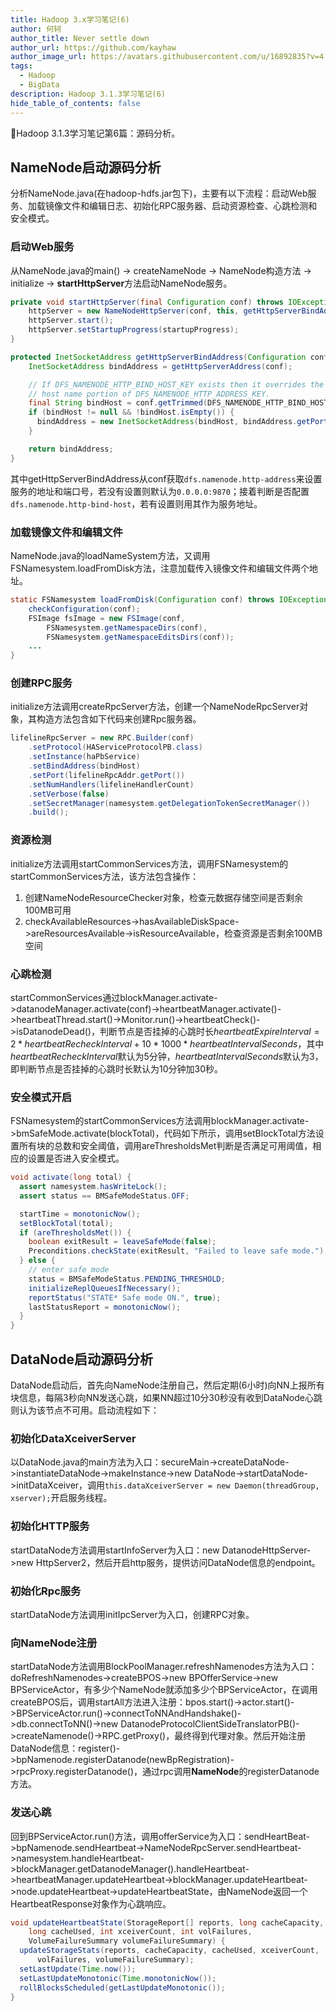 ```yaml
---
title: Hadoop 3.x学习笔记(6)
author: 何轲
author_title: Never settle down
author_url: https://github.com/kayhaw
author_image_url: https://avatars.githubusercontent.com/u/16892835?v=4
tags: 
  - Hadoop
  - BigData
description: Hadoop 3.1.3学习笔记(6)
hide_table_of_contents: false
---
```


:pencil:Hadoop 3.1.3学习笔记第6篇：源码分析。
<!--truncate-->

## NameNode启动源码分析

分析NameNode.java(在hadoop-hdfs.jar包下)，主要有以下流程：启动Web服务、加载镜像文件和编辑日志、初始化RPC服务器、启动资源检查、心跳检测和安全模式。

### 启动Web服务

从NameNode.java的main() -> createNameNode -> NameNode构造方法 -> initialize -> **startHttpServer**方法启动NameNode服务。

```java 
private void startHttpServer(final Configuration conf) throws IOException {
    httpServer = new NameNodeHttpServer(conf, this, getHttpServerBindAddress(conf));
    httpServer.start();
    httpServer.setStartupProgress(startupProgress);
}

protected InetSocketAddress getHttpServerBindAddress(Configuration conf) {
    InetSocketAddress bindAddress = getHttpServerAddress(conf);

    // If DFS_NAMENODE_HTTP_BIND_HOST_KEY exists then it overrides the
    // host name portion of DFS_NAMENODE_HTTP_ADDRESS_KEY.
    final String bindHost = conf.getTrimmed(DFS_NAMENODE_HTTP_BIND_HOST_KEY);
    if (bindHost != null && !bindHost.isEmpty()) {
      bindAddress = new InetSocketAddress(bindHost, bindAddress.getPort());
    }

    return bindAddress;
}
```

其中getHttpServerBindAddress从conf获取`dfs.namenode.http-address`来设置服务的地址和端口号，若没有设置则默认为`0.0.0.0:9870`；接着判断是否配置`dfs.namenode.http-bind-host`，若有设置则用其作为服务地址。

### 加载镜像文件和编辑文件

NameNode.java的loadNameSystem方法，又调用FSNamesystem.loadFromDisk方法，注意加载传入镜像文件和编辑文件两个地址。

```java
static FSNamesystem loadFromDisk(Configuration conf) throws IOException {
    checkConfiguration(conf);
    FSImage fsImage = new FSImage(conf,
        FSNamesystem.getNamespaceDirs(conf),
        FSNamesystem.getNamespaceEditsDirs(conf));
    ...
}
```

### 创建RPC服务

initialize方法调用createRpcServer方法，创建一个NameNodeRpcServer对象，其构造方法包含如下代码来创建Rpc服务器。

```java
lifelineRpcServer = new RPC.Builder(conf)
    .setProtocol(HAServiceProtocolPB.class)
    .setInstance(haPbService)
    .setBindAddress(bindHost)
    .setPort(lifelineRpcAddr.getPort())
    .setNumHandlers(lifelineHandlerCount)
    .setVerbose(false)
    .setSecretManager(namesystem.getDelegationTokenSecretManager())
    .build();
```

### 资源检测

initialize方法调用startCommonServices方法，调用FSNamesystem的startCommonServices方法，该方法包含操作：

1. 创建NameNodeResourceChecker对象，检查元数据存储空间是否剩余100MB可用
2. checkAvailableResources->hasAvailableDiskSpace->areResourcesAvailable->isResourceAvailable，检查资源是否剩余100MB空间

### 心跳检测

startCommonServices通过blockManager.activate->datanodeManager.activate(conf)->heartbeatManager.activate()->heartbeatThread.start()->Monitor.run()->heartbeatCheck()->isDatanodeDead()，判断节点是否挂掉的心跳时长$heartbeatExpireInterval=2*heartbeatRecheckInterval+10*1000*heartbeatIntervalSeconds$，其中$heartbeatRecheckInterval$默认为5分钟，$heartbeatIntervalSeconds$默认为3，即判断节点是否挂掉的心跳时长默认为10分钟加30秒。

### 安全模式开启

FSNamesystem的startCommonServices方法调用blockManager.activate->bmSafeMode.activate(blockTotal)，代码如下所示，调用setBlockTotal方法设置所有块的总数和安全阈值，调用areThresholdsMet判断是否满足可用阈值，相应的设置是否进入安全模式。

```java
void activate(long total) {
  assert namesystem.hasWriteLock();
  assert status == BMSafeModeStatus.OFF;

  startTime = monotonicNow();
  setBlockTotal(total);
  if (areThresholdsMet()) {
    boolean exitResult = leaveSafeMode(false);
    Preconditions.checkState(exitResult, "Failed to leave safe mode.");
  } else {
    // enter safe mode
    status = BMSafeModeStatus.PENDING_THRESHOLD;
    initializeReplQueuesIfNecessary();
    reportStatus("STATE* Safe mode ON.", true);
    lastStatusReport = monotonicNow();
  }
}
```

## DataNode启动源码分析

DataNode启动后，首先向NameNode注册自己，然后定期(6小时)向NN上报所有块信息，每隔3秒向NN发送心跳，如果NN超过10分30秒没有收到DataNode心跳则认为该节点不可用。启动流程如下：

### 初始化DataXceiverServer

以DataNode.java的main方法为入口：secureMain->createDataNode->instantiateDataNode->makeInstance->new DataNode->startDataNode->initDataXceiver，调用`this.dataXceiverServer = new Daemon(threadGroup, xserver);`开启服务线程。

### 初始化HTTP服务

startDataNode方法调用startInfoServer为入口：new DatanodeHttpServer->new HttpServer2，然后开启http服务，提供访问DataNode信息的endpoint。

### 初始化Rpc服务

startDataNode方法调用initIpcServer为入口，创建RPC对象。

### 向NameNode注册

startDataNode方法调用BlockPoolManager.refreshNamenodes方法为入口：doRefreshNamenodes->createBPOS->new BPOfferService->new BPServiceActor，有多少个NameNode就添加多少个BPServiceActor，在调用createBPOS后，调用startAll方法进入注册：bpos.start()->actor.start()->BPServiceActor.run()->connectToNNAndHandshake()->db.connectToNN()->new DatanodeProtocolClientSideTranslatorPB()->createNamenode()->RPC.getProxy()，最终得到代理对象。然后开始注册DataNode信息：register()->bpNamenode.registerDatanode(newBpRegistration)->rpcProxy.registerDatanode()，通过rpc调用**NameNode**的registerDatanode方法。

### 发送心跳

回到BPServiceActor.run()方法，调用offerService为入口：sendHeartBeat->bpNamenode.sendHeartbeat->NameNodeRpcServer.sendHeartbeat->namesystem.handleHeartbeat->blockManager.getDatanodeManager().handleHeartbeat->heartbeatManager.updateHeartbeat->blockManager.updateHeartbeat->node.updateHeartbeat->updateHeartbeatState，由NameNode返回一个HeartbeatResponse对象作为心跳响应。

```java
void updateHeartbeatState(StorageReport[] reports, long cacheCapacity,
    long cacheUsed, int xceiverCount, int volFailures,
    VolumeFailureSummary volumeFailureSummary) {
  updateStorageStats(reports, cacheCapacity, cacheUsed, xceiverCount,
      volFailures, volumeFailureSummary);
  setLastUpdate(Time.now());
  setLastUpdateMonotonic(Time.monotonicNow());
  rollBlocksScheduled(getLastUpdateMonotonic());
}
```
